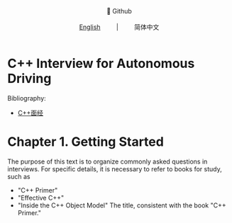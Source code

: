 <div align="center">
📖 Github
</div> 
<br>

<div align="center">
<a href="https://github.com/ZhouTao415/Journey-for-a-Self-Driving-Car-Engineer/blob/main/C%2B%2B/README.md">English</a> 
&emsp;&emsp; | &emsp;&emsp;
简体中文
</div> 
<br>

# C++ Interview for Autonomous Driving

Bibliography: 
- [C++面经](https://zhuanlan.zhihu.com/p/675399586)
  
# Chapter 1. Getting Started
The purpose of this text is to organize commonly asked questions in interviews. For specific details, it is necessary to refer to books for study, such as 
- "C++ Primer"
- "Effective C++"
- "Inside the C++ Object Model"
The title, consistent with the book "C++ Primer."

  

